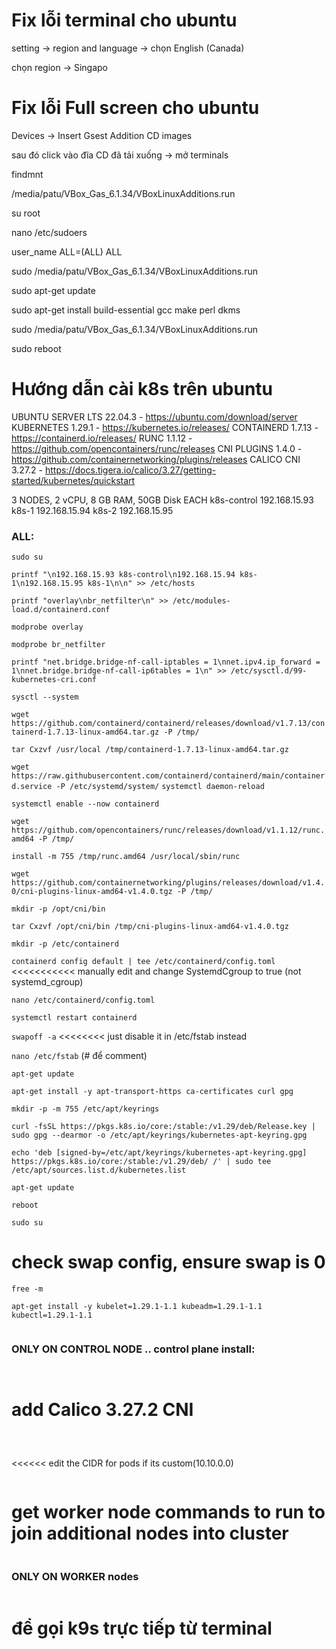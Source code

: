# Fix lỗi terminal cho ubuntu
setting -> region and language -> chọn English (Canada)

chọn region -> Singapo
# Fix lỗi Full screen cho ubuntu
Devices -> Insert Gsest Addition CD images

sau đó click vào đĩa CD đã tải xuống -> mở terminals

findmnt

/media/patu/VBox_Gas_6.1.34/VBoxLinuxAdditions.run

su root 

nano /etc/sudoers

user_name ALL=(ALL)  ALL

sudo /media/patu/VBox_Gas_6.1.34/VBoxLinuxAdditions.run

sudo apt-get update

sudo apt-get install build-essential gcc make perl dkms

sudo /media/patu/VBox_Gas_6.1.34/VBoxLinuxAdditions.run

sudo reboot
# Hướng dẫn cài k8s trên ubuntu

 UBUNTU SERVER LTS 22.04.3 - https://ubuntu.com/download/server
KUBERNETES 1.29.1         - https://kubernetes.io/releases/
CONTAINERD 1.7.13         - https://containerd.io/releases/
RUNC 1.1.12               - https://github.com/opencontainers/runc/releases
CNI PLUGINS 1.4.0         - https://github.com/containernetworking/plugins/releases
CALICO CNI 3.27.2         - https://docs.tigera.io/calico/3.27/getting-started/kubernetes/quickstart

3 NODES, 2 vCPU, 8 GB RAM, 50GB Disk EACH
k8s-control   192.168.15.93
k8s-1         192.168.15.94
k8s-2         192.168.15.95


### ALL: 

```sudo su```

```printf "\n192.168.15.93 k8s-control\n192.168.15.94 k8s-1\n192.168.15.95 k8s-1\n\n" >> /etc/hosts```

```printf "overlay\nbr_netfilter\n" >> /etc/modules-load.d/containerd.conf```

```modprobe overlay```

```modprobe br_netfilter```

```printf "net.bridge.bridge-nf-call-iptables = 1\nnet.ipv4.ip_forward = 1\nnet.bridge.bridge-nf-call-ip6tables = 1\n" >> /etc/sysctl.d/99-kubernetes-cri.conf```

```sysctl --system```

```wget https://github.com/containerd/containerd/releases/download/v1.7.13/containerd-1.7.13-linux-amd64.tar.gz -P /tmp/```

```tar Cxzvf /usr/local /tmp/containerd-1.7.13-linux-amd64.tar.gz```

```wget https://raw.githubusercontent.com/containerd/containerd/main/containerd.service -P /etc/systemd/system/```
```systemctl daemon-reload```

```systemctl enable --now containerd```

```wget https://github.com/opencontainers/runc/releases/download/v1.1.12/runc.amd64 -P /tmp/```

```install -m 755 /tmp/runc.amd64 /usr/local/sbin/runc```

```wget https://github.com/containernetworking/plugins/releases/download/v1.4.0/cni-plugins-linux-amd64-v1.4.0.tgz -P /tmp/```

```mkdir -p /opt/cni/bin```

```tar Cxzvf /opt/cni/bin /tmp/cni-plugins-linux-amd64-v1.4.0.tgz```

```mkdir -p /etc/containerd```

```containerd config default | tee /etc/containerd/config.toml```   <<<<<<<<<<< manually edit and change SystemdCgroup to true (not systemd_cgroup)

```nano /etc/containerd/config.toml```

```systemctl restart containerd```

```swapoff -a```  <<<<<<<< just disable it in /etc/fstab instead

```nano /etc/fstab``` (# để comment)

```apt-get update```

```apt-get install -y apt-transport-https ca-certificates curl gpg```

```mkdir -p -m 755 /etc/apt/keyrings```

```curl -fsSL https://pkgs.k8s.io/core:/stable:/v1.29/deb/Release.key | sudo gpg --dearmor -o /etc/apt/keyrings/kubernetes-apt-keyring.gpg```

```echo 'deb [signed-by=/etc/apt/keyrings/kubernetes-apt-keyring.gpg] https://pkgs.k8s.io/core:/stable:/v1.29/deb/ /' | sudo tee /etc/apt/sources.list.d/kubernetes.list```

```apt-get update```

```reboot```

```sudo su```

# check swap config, ensure swap is 0

```free -m```

```apt-get install -y kubelet=1.29.1-1.1 kubeadm=1.29.1-1.1 kubectl=1.29.1-1.1```

```apt-mark hold kubelet kubeadm kubectl
```

### ONLY ON CONTROL NODE .. control plane install:

```kubeadm init --pod-network-cidr 10.10.0.0/16 --kubernetes-version 1.29.1 --node-name k8s-control
```

```export KUBECONFIG=/etc/kubernetes/admin.conf
```

# add Calico 3.27.2 CNI 

```kubectl create -f https://raw.githubusercontent.com/projectcalico/calico/v3.27.2/manifests/tigera-operator.yaml
```

```wget https://raw.githubusercontent.com/projectcalico/calico/v3.27.2/manifests/custom-resources.yaml
```

```nano custom-resources.yaml
``` 
<<<<<< edit the CIDR for pods if its custom(10.10.0.0)

```kubectl apply -f custom-resources.yaml
```

# get worker node commands to run to join additional nodes into cluster

```kubeadm token create --print-join-command
```

###


### ONLY ON WORKER nodes

```Run the command from the token create output above
```

# để gọi k9s trực tiếp từ terminal

```sudo apt update
```

```sudo apt install snapd
```

```sudo snap install k9s
```

```sudo ln -s /snap/k9s/current/bin/k9s /snap/bin/
```
